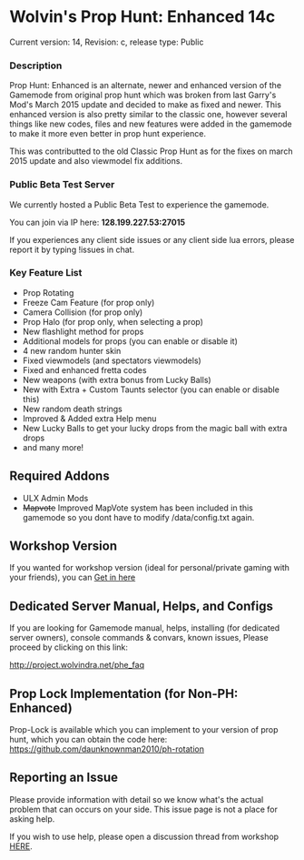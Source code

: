 # Wolvin's Prop Hunt: Enhanced 14c

Current version: 14, Revision: c, release type: Public

### Description
Prop Hunt: Enhanced is an alternate, newer and enhanced version of the Gamemode from original prop hunt which was broken from last Garry's Mod's March 2015 update and decided to make as fixed and newer. This enhanced version is also pretty similar to the classic one, however several things like new codes, files and new features were added in the gamemode to make it
more even better in prop hunt experience.

This was contributted to the old Classic Prop Hunt as for the fixes on march 2015 update and also viewmodel fix additions.

### Public Beta Test Server
We currently hosted a Public Beta Test to experience the gamemode.

You can join via IP here: **128.199.227.53:27015**

If you experiences any client side issues or any client side lua errors, please report it by typing !issues in chat.

### Key Feature List
* Prop Rotating
* Freeze Cam Feature (for prop only)
* Camera Collision (for prop only)
* Prop Halo (for prop only, when selecting a prop)
* New flashlight method for props
* Additional models for props (you can enable or disable it)
* 4 new random hunter skin
* Fixed viewmodels (and spectators viewmodels)
* Fixed and enhanced fretta codes
* New weapons (with extra bonus from Lucky Balls)
* New with Extra + Custom Taunts selector (you can enable or disable this)
* New random death strings
* Improved & Added extra Help menu
* New Lucky Balls to get your lucky drops from the magic ball with extra drops
* and many more!

## Required Addons
* ULX Admin Mods
* ~~Mapvote~~ Improved MapVote system has been included in this gamemode so you dont have to modify /data/config.txt again.

## Workshop Version
If you wanted for workshop version (ideal for personal/private gaming with your friends), you can [Get in here](https://steamcommunity.com/sharedfiles/filedetails/?id=417565863)

## Dedicated Server Manual, Helps, and Configs
If you are looking for Gamemode manual, helps, installing (for dedicated server owners), console commands & convars, known issues, Please proceed by clicking on this link:

http://project.wolvindra.net/phe_faq

## Prop Lock Implementation (for Non-PH: Enhanced)
Prop-Lock is available which you can implement to your version of prop hunt, which you can obtain the code here: https://github.com/daunknownman2010/ph-rotation

## Reporting an Issue
Please provide information with detail so we know what's the actual problem that can occurs on your side. This issue page is not a place for asking help.

If you wish to use help, please open a discussion thread from workshop [HERE](http://steamcommunity.com/sharedfiles/filedetails/discussions/417565863).
